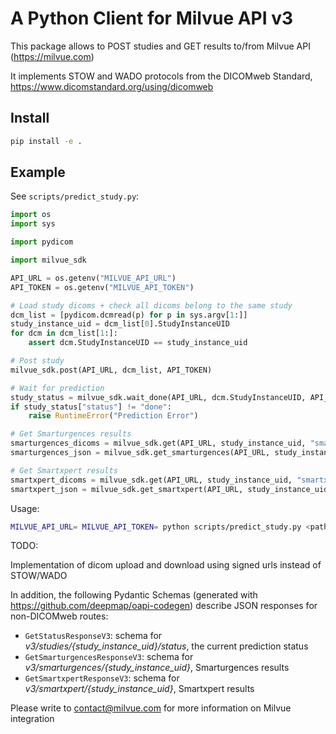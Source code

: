# A Python Client for Milvue API v3

This package allows to POST studies and GET results to/from Milvue API (https://milvue.com)

It implements STOW and WADO protocols from the DICOMweb Standard, https://www.dicomstandard.org/using/dicomweb

## Install 

```bash
pip install -e .
```

## Example

See `scripts/predict_study.py`:

```python
import os
import sys

import pydicom

import milvue_sdk

API_URL = os.getenv("MILVUE_API_URL")
API_TOKEN = os.getenv("MILVUE_API_TOKEN")

# Load study dicoms + check all dicoms belong to the same study
dcm_list = [pydicom.dcmread(p) for p in sys.argv[1:]]
study_instance_uid = dcm_list[0].StudyInstanceUID
for dcm in dcm_list[1:]:
    assert dcm.StudyInstanceUID == study_instance_uid

# Post study
milvue_sdk.post(API_URL, dcm_list, API_TOKEN)

# Wait for prediction
study_status = milvue_sdk.wait_done(API_URL, dcm.StudyInstanceUID, API_TOKEN)
if study_status["status"] != "done":
    raise RuntimeError("Prediction Error")

# Get Smarturgences results
smarturgences_dicoms = milvue_sdk.get(API_URL, study_instance_uid, "smarturgences", API_TOKEN)
smarturgences_json = milvue_sdk.get_smarturgences(API_URL, study_instance_uid, API_TOKEN)

# Get Smartxpert results
smartxpert_dicoms = milvue_sdk.get(API_URL, study_instance_uid, "smartxpert", API_TOKEN)
smartxpert_json = milvue_sdk.get_smartxpert(API_URL, study_instance_uid, API_TOKEN)
```

Usage:
```bash
MILVUE_API_URL= MILVUE_API_TOKEN= python scripts/predict_study.py <path/to/dcm1> <path/to/dcm2>
```

TODO:

Implementation of dicom upload and download using signed urls instead of STOW/WADO

In addition, the following Pydantic Schemas (generated with https://github.com/deepmap/oapi-codegen) describe JSON responses for non-DICOMweb routes:

- `GetStatusResponseV3`: schema for *v3/studies/{study_instance_uid}/status*, the current prediction status
- `GetSmarturgencesResponseV3`: schema for *v3/smarturgences/{study_instance_uid}*, Smarturgences results
- `GetSmartxpertResponseV3`: schema for *v3/smartxpert/{study_instance_uid}*, Smartxpert results



Please write to contact@milvue.com for more information on Milvue integration
